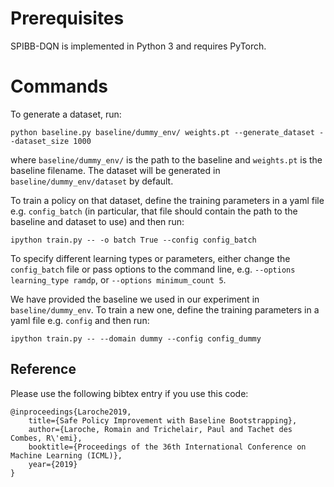# Prerequisites

SPIBB-DQN is implemented in Python 3 and requires PyTorch.

# Commands

To generate a dataset, run:

`python baseline.py baseline/dummy_env/ weights.pt --generate_dataset --dataset_size 1000`

where ``baseline/dummy_env/`` is the path to the baseline and ``weights.pt`` is the baseline filename. The dataset will be generated in ``baseline/dummy_env/dataset`` by default.

To train a policy on that dataset, define the training parameters in a yaml file e.g. `config_batch` (in particular, that file should contain the path to the baseline and dataset to use) and then run:

`ipython train.py -- -o batch True --config config_batch`

To specify different learning types or parameters, either change the `config_batch` file or pass options to the command line, e.g. `--options learning_type ramdp`, or `--options minimum_count 5`.

We have provided the baseline we used in our experiment in `baseline/dummy_env`. To train a new one, define the training parameters in a yaml file e.g. `config` and then run:

`ipython train.py -- --domain dummy --config config_dummy`


## Reference

Please use the following bibtex entry if you use this code:

```
@inproceedings{Laroche2019,
    title={Safe Policy Improvement with Baseline Bootstrapping},
    author={Laroche, Romain and Trichelair, Paul and Tachet des Combes, R\'emi},
    booktitle={Proceedings of the 36th International Conference on Machine Learning (ICML)},
    year={2019}
}
```
